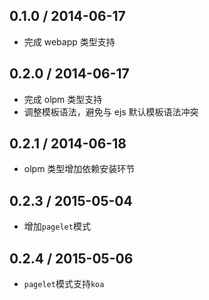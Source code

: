 0.1.0 / 2014-06-17
------------------

* 完成 webapp 类型支持

0.2.0 / 2014-06-17
------------------

* 完成 olpm 类型支持
* 调整模板语法，避免与 ejs 默认模板语法冲突

0.2.1 / 2014-06-18
------------------

* olpm 类型增加依赖安装环节

0.2.3 / 2015-05-04
------------------

* 增加`pagelet`模式

0.2.4 / 2015-05-06
------------------

* `pagelet`模式支持`koa`